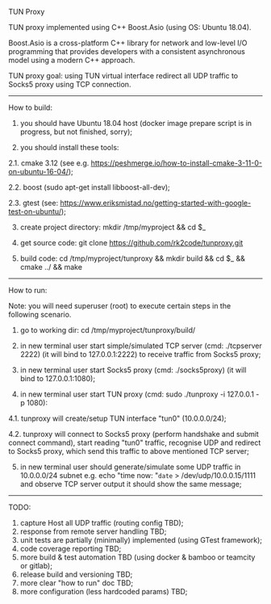 TUN Proxy

TUN proxy implemented using C++ Boost.Asio (using OS: Ubuntu 18.04).

Boost.Asio is a cross-platform C++ library for network and low-level I/O programming that provides developers with a consistent asynchronous model using a modern C++ approach.

TUN proxy goal: using TUN virtual interface redirect all UDP traffic to Socks5 proxy using TCP connection.

----------------
How to build:
1. you should have Ubuntu 18.04 host (docker image prepare script is in progress, but not finished, sorry);

2. you should install these tools:

2.1. cmake 3.12 (see e.g. https://peshmerge.io/how-to-install-cmake-3-11-0-on-ubuntu-16-04/);

2.2. boost (sudo apt-get install libboost-all-dev);

2.3. gtest (see: https://www.eriksmistad.no/getting-started-with-google-test-on-ubuntu/);

3. create project directory: mkdir /tmp/myproject && cd $_

4. get source code: git clone https://github.com/rk2code/tunproxy.git

5. build code: cd /tmp/myproject/tunproxy && mkdir build && cd $_ && cmake ../ && make

----------------
How to run:

Note: you will need superuser (root) to execute certain steps in the following scenario.

1. go to working dir: cd /tmp/myproject/tunproxy/build/

2. in new terminal user start simple/simulated TCP server (cmd: ./tcpserver 2222) (it will bind to 127.0.0.1:2222) to receive traffic from Socks5 proxy;

3. in new terminal user start Socks5 proxy (cmd: ./socks5proxy) (it will bind to 127.0.0.1:1080);

4. in new terminal user start TUN proxy (cmd: sudo ./tunproxy -i 127.0.0.1 -p 1080):

4.1. tunproxy will create/setup TUN interface "tun0" (10.0.0.0/24);

4.2. tunproxy will connect to Socks5 proxy (perform handshake and submit connect command), start reading "tun0" traffic, recognise UDP and redirect to Socks5 proxy, which send this traffic to above mentioned TCP server;

5. in new terminal user should generate/simulate some UDP traffic in 10.0.0.0/24 subnet e.g. echo "time now: "`date` > /dev/udp/10.0.0.15/1111 and observe TCP server output it should show the same message;

----------------
TODO:
1. capture Host all UDP traffic (routing config TBD);
2. response from remote server handling TBD;
3. unit tests are partially (minimally) implemented (using GTest framework);
4. code coverage reporting TBD;
5. more build & test automation TBD (using docker & bamboo or teamcity or gitlab);
6. release build and versioning TBD;
7. more clear "how to run" doc TBD;
8. more configuration (less hardcoded params) TBD;

